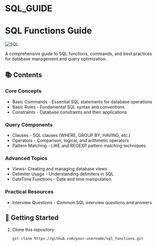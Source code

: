 # SQL_GUIDE
# SQL Functions Guide

![SQL](https://img.shields.io/badge/SQL-4479A1?style=for-the-badge&logo=sql&logoColor=white)

A comprehensive guide to SQL functions, commands, and best practices for database management and query optimization.

## 📚 Contents

### Core Concepts
- Basic Commands - Essential SQL statements for database operations
- Basic Rules - Fundamental SQL syntax and conventions
- Constraints - Database constraints and their applications

### Query Components
- Clauses - SQL clauses (WHERE, GROUP BY, HAVING, etc.)
- Operators - Comparison, logical, and arithmetic operators
- Pattern Matching - LIKE and REGEXP pattern matching techniques

### Advanced Topics
- Views- Creating and managing database views
- Delimiter Usage - Understanding delimiters in SQL
- DateTime Functions - Date and time manipulation

### Practical Resources
- Interview Questions - Common SQL interview questions and answers

## 🚀 Getting Started

1. Clone this repository:
   ```bash
   git clone https://github.com/your-username/sql_functions.git
